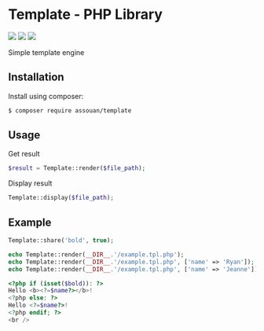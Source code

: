 # Template - PHP Library

[![](https://img.shields.io/packagist/v/assouan/template.svg)](https://packagist.org/packages/assouan/template)
[![](https://img.shields.io/packagist/dt/assouan/template.svg)](https://packagist.org/packages/assouan/template)
[![](https://img.shields.io/packagist/l/assouan/template.svg)](https://packagist.org/packages/assouan/template)

Simple template engine

## Installation

Install using composer:

```bash
$ composer require assouan/template
```

## Usage

Get result
```php
$result = Template::render($file_path);
```

Display result
```php
Template::display($file_path);
```

## Example

```php
Template::share('bold', true);

echo Template::render(__DIR__.'/example.tpl.php');
echo Template::render(__DIR__.'/example.tpl.php', ['name' => 'Ryan']);
echo Template::render(__DIR__.'/example.tpl.php', ['name' => 'Jeanne']);
```

```php
<?php if (isset($bold)): ?>
Hello <b><?=$name?></b>!
<?php else: ?>
Hello <?=$name?>!
<?php endif; ?>
<br />
```
